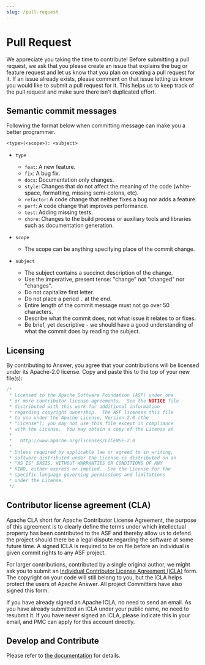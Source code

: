 ```yaml
---
slug: /pull-request
---
```


# Pull Request

We appreciate you taking the time to contribute! Before submitting a pull request, we ask that you please create an issue that explains the bug or feature request and let us know that you plan on creating a pull request for it. If an issue already exists, please comment on that issue letting us know you would like to submit a pull request for it. This helps us to keep track of the pull request and make sure there isn't duplicated effort.

## Semantic commit messages

Following the format below when committing message can make you a better programmer.

```txt
<type>(<scope>): <subject>
```

- `type`

  - `feat`: A new feature.
  - `fix`: A bug fix.
  - `docs`: Documentation only changes.
  - `style`: Changes that do not affect the meaning of the code (white-space, formatting, missing semi-colons, etc).
  - `refactor`: A code change that neither fixes a bug nor adds a feature.
  - `perf`: A code change that improves performance.
  - `test`: Adding missing tests.
  - `chore`: Changes to the build process or auxiliary tools and libraries such as documentation generation.

- `scope`

  - The scope can be anything specifying place of the commit change.

- `subject`
  - The subject contains a succinct description of the change.
  - Use the imperative, present tense: "change" not "changed" nor "changes".
  - Do not capitalize first letter.
  - Do not place a period `.` at the end.
  - Entire length of the commit message must not go over 50 characters.
  - Describe what the commit does, not what issue it relates to or fixes.
  - Be brief, yet descriptive - we should have a good understanding of what the commit does by reading the subject.
## Licensing

By contributing to Answer, you agree that your contributions will be licensed under its Apache-2.0 license. Copy and paste this to the top of your new file(s):

```go
/*
 * Licensed to the Apache Software Foundation (ASF) under one
 * or more contributor license agreements.  See the NOTICE file
 * distributed with this work for additional information
 * regarding copyright ownership.  The ASF licenses this file
 * to you under the Apache License, Version 2.0 (the
 * "License"); you may not use this file except in compliance
 * with the License.  You may obtain a copy of the License at
 *
 *   http://www.apache.org/licenses/LICENSE-2.0
 *
 * Unless required by applicable law or agreed to in writing,
 * software distributed under the License is distributed on an
 * "AS IS" BASIS, WITHOUT WARRANTIES OR CONDITIONS OF ANY
 * KIND, either express or implied.  See the License for the
 * specific language governing permissions and limitations
 * under the License.
 */
 ```

## Contributor license agreement (CLA)

Apache CLA short for Apache Contributor License Agreement, the purpose of this agreement is to clearly define the terms under which intellectual property has been contributed to the ASF and thereby allow us to defend the project should there be a legal dispute regarding the software at some future time. A signed ICLA is required to be on file before an individual is given commit rights to any ASF project.

For larger contributions, contributed by a single original author, we might ask you to submit an [Individual Contributor License Agreement (ICLA)](https://www.apache.org/licenses/contributor-agreements.html) form. The copyright on your code will still belong to you, but the ICLA helps protect the users of Apache Answer. All project Committers have also signed this form.

If you have already signed an Apache ICLA, no need to send an email. As you have already submitted an ICLA under your public name, no need to resubmit it. If you have never signed an ICLA, please indicate this in your email, and PMC can apply for this account directly.


## Develop and Contribute

Please refer to [the documentation](/docs/development) for details.


